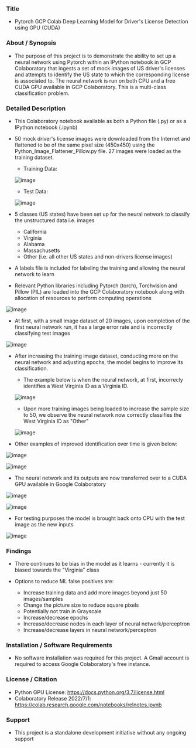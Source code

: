 ### Title

* Pytorch GCP Colab Deep Learning Model for Driver's License Detection using GPU (CUDA)

### About / Synopsis

* The purpose of this project is to demonstrate the ability to set up a neural network using Pytorch within an IPython notebook in GCP Colaboratory that ingests a set of mock images of US driver's licenses and attempts to identify the US state to which the corresponding license is associated to. The neural network is run on both CPU and a free CUDA GPU available in GCP Colaboratory. This is a multi-class classification problem.

### Detailed Description 

* This Colaboratory notebook available as both a Python file (.py) or as a IPython notebook (.ipynb)

* 50 mock driver's license images were downloaded from the Internet and flattened to be of the same pixel size (450x450) using the Python_Image_Flattener_Pillow.py file. 27 images were loaded as the training dataset.

  * Training Data:
  
  ![image](https://user-images.githubusercontent.com/46364751/180013560-4cc2e317-73e1-4c1c-8ad4-ea89e810c7de.png)

  * Test Data:
  
  ![image](https://user-images.githubusercontent.com/46364751/180014062-b610ae4e-250c-4cf1-a05b-d8db2a534683.png)


* 5 classes (US states) have been set up for the neural network to classify the unstructured data i.e. images
	* California
	* Virginia
	* Alabama
	* Massachusetts
	* Other (i.e. all other US states and non-drivers license images)

* A labels file is included for labeling the training and allowing the neural network to learn

* Relevant Python libraries including Pytorch (torch), Torchvision and Pillow (PIL) are loaded into the GCP Colaboratory notebook along with allocation of resources to perform computing operations

![image](https://user-images.githubusercontent.com/46364751/180016456-32c06e70-26cc-4f19-a3a2-d40aa87909d0.png)

* At first, with a small image dataset of 20 images, upon completion of the first neural network run, it has a large error rate and is incorrectly classifying test images

![image](https://user-images.githubusercontent.com/46364751/180016004-c1dbc70e-b51c-4da7-aad1-af6c3d1d75be.png)


* After increasing the training image dataset, conducting more on the neural network and adjusting epochs, the model begins to improve its classification. 

	* The example below is when the neural network, at first, incorrecly identifies a West Virginia ID as a Virginia ID. 
	
	![image](https://user-images.githubusercontent.com/46364751/180016318-78903d77-9d05-4c7f-891d-03fbf2d25987.png)

	
	* Upon more training images being loaded to increase the sample size to 50, we observe the neural network now correctly classifies the West Virginia ID as "Other"
	
	![image](https://user-images.githubusercontent.com/46364751/180016895-a338cd67-7b9c-41ef-95e6-eea186d27996.png)
	
	
* Other examples of improved identification over time is given below:

![image](https://user-images.githubusercontent.com/46364751/180017229-b0972f56-d7c7-42e0-8d99-55f5e69abb8d.png)

![image](https://user-images.githubusercontent.com/46364751/180017315-e3cdaedf-2b02-4367-bb30-571a968fde9b.png)

* The neural network and its outputs are now transferred over to a CUDA GPU available in Google Colaboratory

![image](https://user-images.githubusercontent.com/46364751/180017549-f60084ab-00cc-4935-92a0-4d929e0c4e77.png)

![image](https://user-images.githubusercontent.com/46364751/180018555-f7685dbb-cc48-47f3-b3ec-793d7513ef4d.png)


* For testing purposes the model is brought back onto CPU with the test image as the new inputs

![image](https://user-images.githubusercontent.com/46364751/180017688-cbd320ba-3b82-4f27-948f-a70cebd40583.png)


### Findings

* There continues to be bias in the model as it learns - currently it is biased towards the "Virginia" class

* Options to reduce ML false positives are:

	* Increase training data and add more images beyond just 50 images/samples
	* Change the picture size to reduce square pixels
	* Potentially not train in Grayscale 
	* Increase/decrease epochs
	* Increase/decrease nodes in each layer of neural network/perceptron
	* Increase/decrease layers in neural network/perceptron


### Installation / Software Requirements

* No software installation was required for this project. A Gmail account is required to access Google Colaboratory's free instance.

### License / Citation

* Python GPU License: https://docs.python.org/3.7/license.html
* Colaboratory Release 2022/7/1: https://colab.research.google.com/notebooks/relnotes.ipynb

### Support

* This project is a standalone development initiative without any ongoing support

